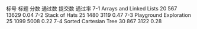 标号	标题	分数	通过数	提交数	通过率
7-1	Arrays and Linked Lists	20	567	13629	0.04
7-2	Stack of Hats	25	1480	3119	0.47
7-3	Playground Exploration	25	1099	5008	0.22
7-4	Sorted Cartesian Tree	30	867	3122	0.28